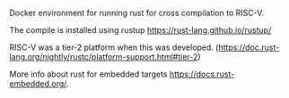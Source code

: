 Docker environment for running rust for cross compilation to RISC-V.

The compile is installed using rustup <https://rust-lang.github.io/rustup/>

RISC-V was a tier-2 platform when this was developed. (<https://doc.rust-lang.org/nightly/rustc/platform-support.html#tier-2>)

More info about rust for embedded targets <https://docs.rust-embedded.org/>.
